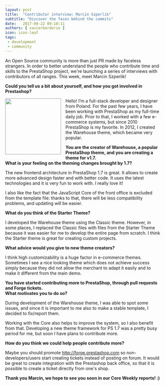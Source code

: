 ```yaml
---
layout: post
title:  "Contributor interview: Marcin Szperlik"
subtitle: "Discover the faces behind the commits"
date:   2017-08-22 09:10:11
authors: [ xavierborderie ]
icon: icon-leaf
tags:
 - development
 - community
---
```


An Open Source community is more than just PR made by faceless strangers. In order to better understand the people who contribute time and skills to the PrestaShop project, we're launching a series of interviews with contributors of all ranges. This week, meet Marcin Szperlik!


**Could you tell us a bit about yourself, and how you got involved in Prestashop?**

<img style="border: 1px solid #CCC; float: left; margin: 0 1em 1em 0;" width="180" height="180" src="/assets/images/2017/08/marcin-szperlik-iqit.jpg">Hello! I’m a full-stack developer and designer from Poland. For the past few years, I have been working with PrestaShop as my full-time daily job. Prior to that, I worked with a few e-commerce systems, but since 2010 PrestaShop is my favorite. In 2012, I created the Warehouse theme, which became very popular.


**You are the creator of Warehouse, a popular PrestaShop theme, and you are creating a theme for v1.7.<br/>
What is your feeling on the theming changes brought by 1.7?**

The new frontend architecture in PrestaShop 1.7 is great. It allows to create more advanced design faster and with better code. It uses the latest technologies and it is very fun to work with. I really love it!

I also like the fact that the JavaScript Core of the front office is excluded from the template file: thanks to that, there will be less compatibility problems, and updating will be easier.


**What do you think of the Starter Theme?**

I developed the Warehouse theme using the Classic theme. However, in some places, I replaced the Classic files with files from the Starter Theme because it was easier for me to develop the entire page from scratch. I think the Starter theme is great for creating custom projects.


**What advice would you give to new theme creators?**

I think high customizability is a huge factor in e-commerce themes. Sometimes I see a nice looking theme which does not achieve success simply because they did not allow the merchant to adapt it easily and to make it different from the main demo.


**You have started contributing more to PrestaShop, through pull requests and Forge tickets.<br/>
What motivates you to do so?**

During development of the Warehouse theme, I was able to spot some issues, and since it is important to me also to make a stable template, I decided to fix/report them.

Working with the Core also helps to improve the system, so I also benefit from that. Developing a new theme framework for PS 1.7 was a pretty busy period for me, but soon I have plans to contribute more.


**How do you think we could help people contribute more?**

Maybe you should promote http://forge.prestashop.com so non-developers/users start creating tickets instead of posting on forum. It would be great to create integration with the Prestashop back office, so that it is possible to create a ticket directly from one's shop.

**Thank you Marcin, we hope to see you soon in our Core Weekly reports! :)**
